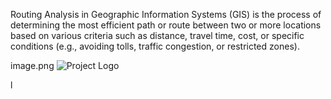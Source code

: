Routing Analysis in Geographic Information Systems (GIS) is the process of determining the most efficient path or route between two or more locations based on various criteria such as distance, travel time, cost, or specific conditions (e.g., avoiding tolls, traffic congestion, or restricted zones).

image.png
![Project Logo](r"C:\Users\Rahul\Downloads\Happy_Teachers_Day_Screenshhort.jpg")

l